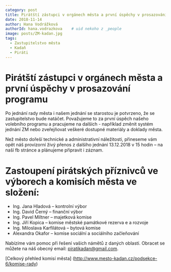 ```yaml
---
category: post
title: Pirátští zástupci v orgánech města a první úspěchy v prosazování programu
date: 2018-11-14
author: Hana Vodrážková
authorId: hana.vodrazkova    # uid nekoho z _people
image: posts/ZM-kadan.jpg
tags:
  - Zastupitelstvo města
  - Kadaň
  - Piráti
---
```


Pirátští zástupci v orgánech města a první úspěchy v prosazování programu
===

Po jednání rady města i našem jednání se starostou je potvrzeno, že se zastupitelstvo bude natáčet. Považujeme to za první úspěch našeho volebního programu a pracujeme na dalších - například změnit systém jednání ZM nebo zveřejňovat veškeré dostupné materiály a doklady města.

Než město dořeší technické a administrativní náležitosti, přineseme vám opět náš provizorní živý přenos z dalšího jednání 13.12.2018 v 15 hodin – na naší fb stránce a plánujeme připravit i záznam.

# Zastoupení pirátských příznivců ve výborech a komisích města ve složení: 

* Ing. Jana Hladová – kontrolní výbor 
* Ing. David Černý – finanční výbor 
* Ing. Pavel Miltner – majetková komise 
* Ing. Jiří Kopica – komise městské památkové rezerva e a rozvoje 
* Ing. Miloslava Karfilátová – bytová komise 
* Alexandra Okafor – komise sociální a sociálního začleňování

Nabízíme vám pomoc při řešení vašich námětů z daných oblastí. Obracet se můžete na náš obecný email: piratikadan@gmail.com.

[Celkový přehled komisí města] (http://www.mesto-kadan.cz/podsekce-6/komise-rady)

